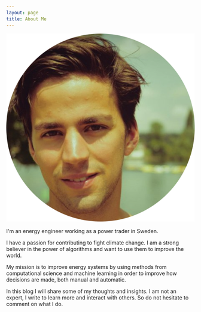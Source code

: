 ```yaml
---
layout: page
title: About Me
---
```


![](/images/sebastian.png)

I'm an energy engineer working as a power trader in Sweden.

I have a passion for contributing to fight climate change. I am a strong believer in the power of algorithms and want to use them to improve the world.

My mission is to improve energy systems by using methods from computational science and machine learning in order to improve how decisions are made, both manual and automatic.

In this blog I will share some of my thoughts and insights. I am not an expert, I write to learn more and interact with others. So do not hesitate to comment on what I do.
